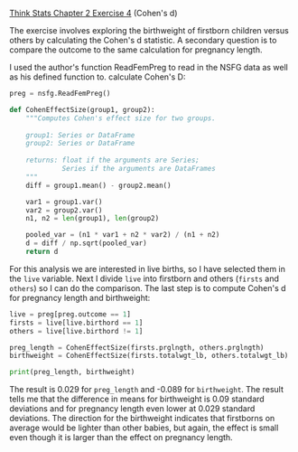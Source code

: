 [Think Stats Chapter 2 Exercise 4](http://greenteapress.com/thinkstats2/html/thinkstats2003.html#toc24) (Cohen's d)

The exercise involves exploring the birthweight of firstborn children versus others by calculating the Cohen's d statistic. A secondary question is to compare the outcome to the same calculation for pregnancy length.

I used the author's function ReadFemPreg to read in the NSFG data as well as his defined function to. calculate Cohen's D:

```python
preg = nsfg.ReadFemPreg()
```

```python
def CohenEffectSize(group1, group2):
    """Computes Cohen's effect size for two groups.
    
    group1: Series or DataFrame
    group2: Series or DataFrame
    
    returns: float if the arguments are Series;
             Series if the arguments are DataFrames
    """
    diff = group1.mean() - group2.mean()

    var1 = group1.var()
    var2 = group2.var()
    n1, n2 = len(group1), len(group2)

    pooled_var = (n1 * var1 + n2 * var2) / (n1 + n2)
    d = diff / np.sqrt(pooled_var)
    return d
```

For this analysis we are interested in live births, so I have selected them in the `live` variable. Next I divide `live` into firstborn and others (`firsts` and `others`) so I can do the comparison. The last step is to compute Cohen's d for pregnancy length and birthweight:

```python
live = preg[preg.outcome == 1]
firsts = live[live.birthord == 1]
others = live[live.birthord != 1]

preg_length = CohenEffectSize(firsts.prglngth, others.prglngth)
birthweight = CohenEffectSize(firsts.totalwgt_lb, others.totalwgt_lb)

print(preg_length, birthweight)
```

The result is 0.029 for `preg_length` and -0.089 for `birthweight`. The result tells me that the difference in means for birthweight is 0.09 standard deviations and for pregnancy length even lower at 0.029 standard deviations. The direction for the birthweight indicates that firstborns on average would be lighter than other babies, but again, the effect is small even though it is larger than the effect on pregnancy length.